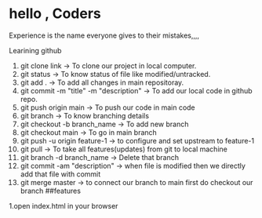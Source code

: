# hello , Coders
Experience is the name everyone gives to their mistakes,,,,

Learining github

1. git clone link  -> To clone our project in local computer.
2. git status      -> To know status of file like modified/untracked.
3. git add .       -> To add all changes in main repositoray.
4. git commit -m "title" -m "description" -> To add our local code in github repo.
5. git push origin main  -> To push our code in main code
6. git branch      -> To know branching details
7. git checkout -b branch_name -> To add new branch 
8. git checkout main -> To go in main branch
9. git push -u origin feature-1 -> to configure and set upstream to feature-1
10. git pull  -> To take all features(updates) from git to local machine
11. git branch -d branch_name  -> Delete that branch
12. git commit -am "description" -> when file is modified then we directly add that file with commit
13. git merge master -> to connect our branch to main first do checkout our branch
##features

1.open index.html in your browser
